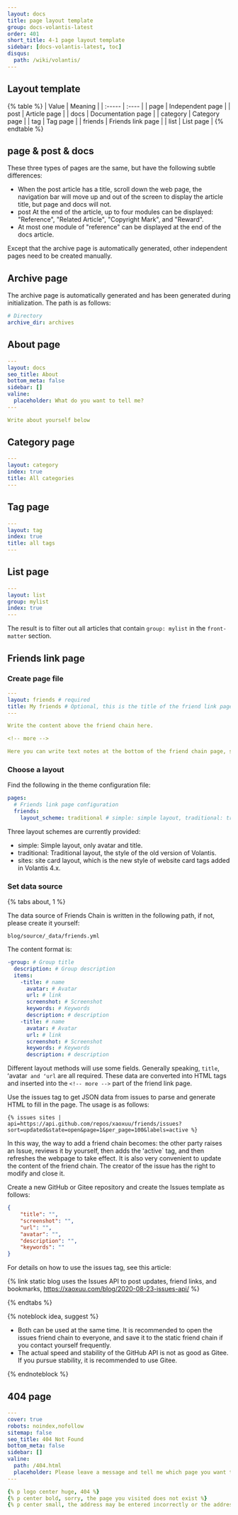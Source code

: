 ```yaml
---
layout: docs
title: page layout template
group: docs-volantis-latest
order: 401
short_title: 4-1 page layout template
sidebar: [docs-volantis-latest, toc]
disqus:
  path: /wiki/volantis/
---
```


## Layout template

{% table %}
| Value | Meaning |
| :----- | :---- |
| page | Independent page |
| post | Article page |
| docs | Documentation page |
| category | Category page |
| tag | Tag page |
| friends | Friends link page |
| list | List page |
{% endtable %}

## page & post & docs

These three types of pages are the same, but have the following subtle differences:

- When the post article has a title, scroll down the web page, the navigation bar will move up and out of the screen to display the article title, but page and docs will not.
- post At the end of the article, up to four modules can be displayed: "Reference", "Related Article", "Copyright Mark", and "Reward".
- At most one module of "reference" can be displayed at the end of the docs article.


Except that the archive page is automatically generated, other independent pages need to be created manually.

## Archive page

The archive page is automatically generated and has been generated during initialization. The path is as follows:

```yaml blog/_config.yml
# Directory
archive_dir: archives
```

## About page

```yaml Create file if not exists: source/about/index.md
---
layout: docs
seo_title: About
bottom_meta: false
sidebar: []
valine:
  placeholder: What do you want to tell me?
---

Write about yourself below

```

## Category page

```yaml Create file if not exists: source/categories/index.md
---
layout: category
index: true
title: All categories
---
```

## Tag page

```yaml Create file if not exists: source/tags/index.md
---
layout: tag
index: true
title: all tags
---
```

## List page

```yaml Create file if not exists: source/mylist/index.md
---
layout: list
group: mylist
index: true
---
```

The result is to filter out all articles that contain `group: mylist` in the `front-matter` section.


## Friends link page

### Create page file

```yaml Create file if not exists: source/friends/index.md
---
layout: friends # required
title: My friends # Optional, this is the title of the friend link page
---

Write the content above the friend chain here.

<!-- more -->

Here you can write text notes at the bottom of the friend chain page, such as your own friend chain specifications, examples, etc.

```

### Choose a layout

Find the following in the theme configuration file:

```yaml
pages:
  # Friends link page configuration
  friends:
    layout_scheme: traditional # simple: simple layout, traditional: traditional layout, sites: website card layout
```

Three layout schemes are currently provided:
- simple: Simple layout, only avatar and title.
- traditional: Traditional layout, the style of the old version of Volantis.
- sites: site card layout, which is the new style of website card tags added in Volantis 4.x.

### Set data source


{% tabs about, 1 %}

<!-- tab static data source -->

The data source of Friends Chain is written in the following path, if not, please create it yourself:
```
blog/source/_data/friends.yml
```
The content format is:
```yaml blog/source/_data/friends.yml
-group: # Group title
  description: # Group description
  items:
    -title: # name
      avatar: # Avatar
      url: # link
      screenshot: # Screenshot
      keywords: # Keywords
      description: # description
    -title: # name
      avatar: # Avatar
      url: # link
      screenshot: # Screenshot
      keywords: # Keywords
      description: # description
```

Different layout methods will use some fields. Generally speaking, `title`, ʻavatar` and ʻurl` are all required. These data are converted into HTML tags and inserted into the `<!-- more -->` part of the friend link page.

<!-- endtab -->

<!-- tab dynamic data source -->

Use the issues tag to get JSON data from issues to parse and generate HTML to fill in the page. The usage is as follows:

```
{% issues sites | api=https://api.github.com/repos/xaoxuu/friends/issues?sort=updated&state=open&page=1&per_page=100&labels=active %}
```

In this way, the way to add a friend chain becomes: the other party raises an Issue, reviews it by yourself, then adds the ʻactive` tag, and then refreshes the webpage to take effect. It is also very convenient to update the content of the friend chain. The creator of the issue has the right to modify and close it.

Create a new GitHub or Gitee repository and create the Issues template as follows:

```json
{
    "title": "",
    "screenshot": "",
    "url": "",
    "avatar": "",
    "description": "",
    "keywords": ""
}
```

For details on how to use the issues tag, see this article:

{% link static blog uses the Issues API to post updates, friend links, and bookmarks, https://xaoxuu.com/blog/2020-08-23-issues-api/ %}


<!-- endtab -->

{% endtabs %}

{% noteblock idea, suggest %}

- Both can be used at the same time. It is recommended to open the issues friend chain to everyone, and save it to the static friend chain if you contact yourself frequently.
- The actual speed and stability of the GitHub API is not as good as Gitee. If you pursue stability, it is recommended to use Gitee.

{% endnoteblock %}

## 404 page

```yaml Create file if not exists: source/404.md
---
cover: true
robots: noindex,nofollow
sitemap: false
seo_title: 404 Not Found
bottom_meta: false
sidebar: []
valine:
  path: /404.html
  placeholder: Please leave a message and tell me which page you want to visit is not found
---

{% p logo center huge, 404 %}
{% p center bold, sorry, the page you visited does not exist %}
{% p center small, the address may be entered incorrectly or the address has been deleted %}

```
